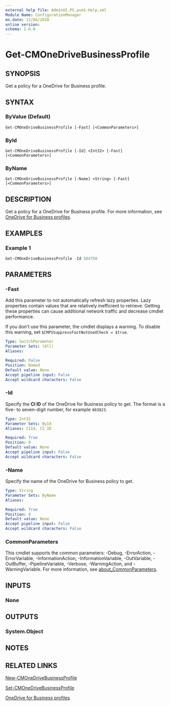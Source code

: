 ```yaml
---
external help file: AdminUI.PS.psm1-Help.xml
Module Name: ConfigurationManager
ms.date: 12/04/2020
online version:
schema: 2.0.0
---
```


# Get-CMOneDriveBusinessProfile

## SYNOPSIS

Get a policy for a OneDrive for Business profile.

## SYNTAX

### ByValue (Default)
```
Get-CMOneDriveBusinessProfile [-Fast] [<CommonParameters>]
```

### ById
```
Get-CMOneDriveBusinessProfile [-Id] <Int32> [-Fast] [<CommonParameters>]
```

### ByName
```
Get-CMOneDriveBusinessProfile [-Name] <String> [-Fast] [<CommonParameters>]
```

## DESCRIPTION

Get a policy for a OneDrive for Business profile. For more information, see [OneDrive for Business profiles](/mem/configmgr/compliance/deploy-use/onedrive-profile).

## EXAMPLES

### Example 1

```powershell
Get-CMOneDriveBusinessProfile -Id 584750
```

## PARAMETERS

### -Fast

Add this parameter to not automatically refresh lazy properties. Lazy properties contain values that are relatively inefficient to retrieve. Getting these properties can cause additional network traffic and decrease cmdlet performance.

If you don't use this parameter, the cmdlet displays a warning. To disable this warning, set `$CMPSSuppressFastNotUsedCheck = $true`.

```yaml
Type: SwitchParameter
Parameter Sets: (All)
Aliases:

Required: False
Position: Named
Default value: None
Accept pipeline input: False
Accept wildcard characters: False
```

### -Id

Specify the **CI ID** of the OneDrive for Business policy to get. The format is a five- to seven-digit number, for example `403823`.

```yaml
Type: Int32
Parameter Sets: ById
Aliases: CIId, CI_ID

Required: True
Position: 0
Default value: None
Accept pipeline input: False
Accept wildcard characters: False
```

### -Name

Specify the name of the OneDrive for Business policy to get.

```yaml
Type: String
Parameter Sets: ByName
Aliases:

Required: True
Position: 0
Default value: None
Accept pipeline input: False
Accept wildcard characters: False
```

### CommonParameters
This cmdlet supports the common parameters: -Debug, -ErrorAction, -ErrorVariable, -InformationAction, -InformationVariable, -OutVariable, -OutBuffer, -PipelineVariable, -Verbose, -WarningAction, and -WarningVariable. For more information, see [about_CommonParameters](http://go.microsoft.com/fwlink/?LinkID=113216).

## INPUTS

### None

## OUTPUTS

### System.Object
## NOTES

## RELATED LINKS

[New-CMOneDriveBusinessProfile](New-CMOneDriveBusinessProfile.md)

[Set-CMOneDriveBusinessProfile](Set-CMOneDriveBusinessProfile.md)

[OneDrive for Business profiles](/mem/configmgr/compliance/deploy-use/onedrive-profile)
